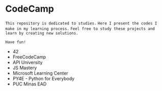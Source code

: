 # CodeCamp

`This repository is dedicated to studies.` 
`Here I present the codes I make in my learning process.` 
`Feel free to study these projects and learn by creating new solutions.`

`Have fun!`

* 42
* FreeCodeCamp
* API University
* JS Mastery
* Microsoft Learning Center
* PY4E - Python for Everybody
* PUC Minas EAD
